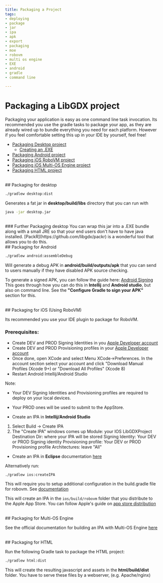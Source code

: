 ```yaml
---
title: Packaging a Project
tags:
- deploying
- package
- jar
- ipa
- apk
- export
- packaging
- moe
- robovm
- multi os engine
- EXE
- android
- gradle
- command line

---
```


<h1> Packaging a LibGDX project </h1>

Packaging your application is easy as one command line task invocation. Its recommended you use the gradle tasks
to package your app, as they are already wired up to bundle everything you need for each platform. However if you feel comfortable setting this up
in your IDE by yourself, feel free!

- [Packaging Desktop project](#packaging-for-desktop)
    - [Creating an .EXE](#further-packaging-desktop)
- [Packaging Android project](#packaging-for-android)
- [Packaging iOS RoboVM project](#packaging-for-robovm)
- [Packaging iOS Multi-OS Engine project](#packaging-for-multi-os-engine)
- [Packaging HTML project](#packaging-for-html)


<br>
## Packaging for desktop

```bash
./gradlew desktop:dist
```

Generates a fat jar in **desktop/build/libs** directory that you can run with 
```bash
java -jar desktop.jar
 ```
 
 <br>
 ### Further Packaging desktop
 You can wrap this jar into a .EXE bundle along with a small JRE so that your end users don't have to have java installed.
 [PackR](https://github.com/libgdx/packr) is a wonderful tool that allows you to do this.

<br>
## Packaging for Android

```bash
./gradlew android:assembleDebug
```

Will generate a debug APK in **android/build/outputs/apk** that you can send to users manually if they have disabled APK source checking.

To generate a signed APK, you can follow the guide here: [Android Signing](https://developer.android.com/studio/publish/app-signing.html)
This goes through how you can do this in **Intellij** and **Android studio**, but also on command line. See the **"Configure Gradle to sign your APK"** section for this.

<br>
## Packaging for iOS (Using RoboVM)
 

Its recommended you use your IDE plugin to package for RoboVM.

### Prerequisites:
- Create DEV and PROD Signing Identities in you [Apple Developer account](https://developer.apple.com)
- Create DEV and PROD Provisioning profiles in your [Apple Developer account](https://developer.apple.com)
- Once done, open XCode and select Menu XCode->Preferences. In the account section select your account and click "Download Manual Profiles (Xcode 9+) or "Download All Profiles" (Xcode 8)
- Restart Android Intellij/Android Studio

Note: 
- Your DEV Signing Identities and Provisioning profiles are required to deploy on your local devices.
- Your PROD ones will be used to submit to the AppStore.

- Create an IPA in **Intellij/Android Studio** 
1) Select Build -> Create IPA
2) The "Create IPA" windows comes up 
Module: your IOS LibGDXProject
Destination Dir: where your IPA will be stored
Signing Identity: Your DEV or PROD Signing identity
Provisioning profile: Your DEV or PROD Provisioning profile
Architectures: leave "All"

- Create an IPA in **Eclipse** documentation [here](http://docs.robovm.com/getting-started/eclipse.html#deployment)

Alternatively run:

```bash
./gradlew ios:createIPA
```
This will require you to setup additional configuration in the build.gradle file for robovm. See [documentation](https://github.com/MobiDevelop/robovm/tree/master/plugins/gradle)

This will create an IPA in the `ios/build/robovm` folder that you distribute to the Apple App Store. You can follow Apple's guide on [app store distribution](https://developer.apple.com/library/ios/documentation/IDEs/Conceptual/AppDistributionGuide/Introduction/Introduction.html)

<br>
## Packaging for Multi-OS Engine 


See the official documentation for building an IPA with Multi-OS Engine [here](https://doc.multi-os-engine.org/multi-os-engine/3_getting_started/1_hello_world_app/hello_world_app.html#building-ipa-to-deploy-app-to-appstore)

<br>
## Packaging for HTML

Run the following Gradle task to package the HTML project:

```bash
./gradlew html:dist
```

This will create the resulting javascript and assets in the **html/build/dist** folder.  You have to serve these files by a webserver, (e.g. Apache/nginx)

